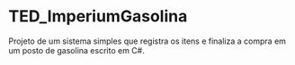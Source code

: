# TED_ImperiumGasolina
Projeto de um sistema simples que registra os itens e finaliza a compra em um posto de gasolina escrito em C#.
